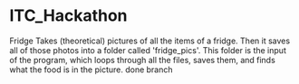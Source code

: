 # ITC_Hackathon
Fridge
Takes (theoretical) pictures of all the items of a fridge. Then it saves all of those photos into a folder called 'fridge_pics'. 
This folder is the input of the program, which loops through all the files, saves them, and finds what the food is in the picture.
done branch
